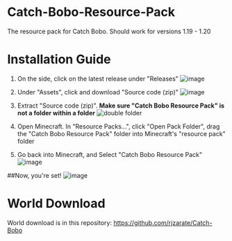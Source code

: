 # Catch-Bobo-Resource-Pack
The resource pack for Catch Bobo.
Should work for versions 1.19 - 1.20

# Installation Guide
1. On the side, click on the latest release under "Releases"
   ![image](https://github.com/rjzarate/Catch-Bobo-Resource-Pack/assets/115201416/e53b06b6-102b-4691-aa66-11f1db3e4ca0)

2. Under "Assets", click and download "Source code (zip)"
  ![image](https://github.com/rjzarate/Catch-Bobo-Resource-Pack/assets/115201416/785bcd23-3935-43cf-9272-e2f70cc0def0)

3. Extract "Source code (zip)". **Make sure "Catch Bobo Resource Pack" is not a folder within a folder**
  ![double folder](https://github.com/rjzarate/Catch-Bobo-Resource-Pack/assets/115201416/0a378e5e-893a-42c0-995e-592338c6b271)

4. Open Minecraft. In "Resource Packs...", click "Open Pack Folder", drag the "Catch Bobo Resource Pack" folder into Minecraft's "resource pack" folder

5. Go back into Minecraft, and Select "Catch Bobo Resource Pack"
  ![image](https://github.com/rjzarate/Catch-Bobo-Resource-Pack/assets/115201416/6144f962-f654-45a4-8f26-aa9e02e5e158)

##Now, you're set!
  ![image](https://github.com/rjzarate/Catch-Bobo-Resource-Pack/assets/115201416/a0cf5718-60a6-40b2-8dfc-7f70e8ec138d)

# World Download
World download is in this repository: https://github.com/rjzarate/Catch-Bobo
